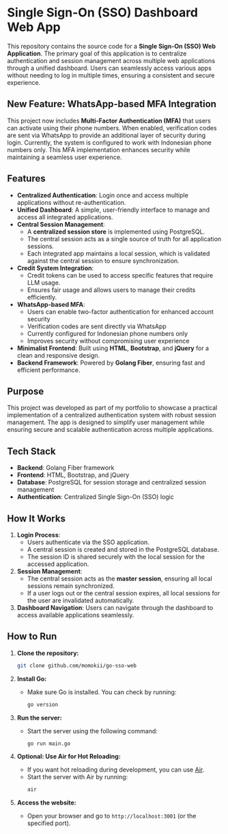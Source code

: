 # Single Sign-On (SSO) Dashboard Web App

This repository contains the source code for a **Single Sign-On (SSO) Web Application**. The primary goal of this application is to centralize authentication and session management across multiple web applications through a unified dashboard. Users can seamlessly access various apps without needing to log in multiple times, ensuring a consistent and secure experience.  

## **New Feature: WhatsApp-based MFA Integration**
This project now includes **Multi-Factor Authentication (MFA)** that users can activate using their phone numbers. When enabled, verification codes are sent via WhatsApp to provide an additional layer of security during login. Currently, the system is configured to work with Indonesian phone numbers only. This MFA implementation enhances security while maintaining a seamless user experience.

## Features  
- **Centralized Authentication**: Login once and access multiple applications without re-authentication.  
- **Unified Dashboard**: A simple, user-friendly interface to manage and access all integrated applications.  
- **Central Session Management**:  
  - A **centralized session store** is implemented using PostgreSQL.  
  - The central session acts as a single source of truth for all application sessions.  
  - Each integrated app maintains a local session, which is validated against the central session to ensure synchronization.  
- **Credit System Integration**:    
  - Credit tokens can be used to access specific features that require LLM usage.
  - Ensures fair usage and allows users to manage their credits efficiently.
- **WhatsApp-based MFA**:  
  - Users can enable two-factor authentication for enhanced account security
  - Verification codes are sent directly via WhatsApp
  - Currently configured for Indonesian phone numbers only
  - Improves security without compromising user experience
- **Minimalist Frontend**: Built using **HTML**, **Bootstrap**, and **jQuery** for a clean and responsive design.  
- **Backend Framework**: Powered by **Golang Fiber**, ensuring fast and efficient performance.  

## Purpose  
This project was developed as part of my portfolio to showcase a practical implementation of a centralized authentication system with robust session management. The app is designed to simplify user management while ensuring secure and scalable authentication across multiple applications.  

## Tech Stack  
- **Backend**: Golang Fiber framework  
- **Frontend**: HTML, Bootstrap, and jQuery  
- **Database**: PostgreSQL for session storage and centralized session management  
- **Authentication**: Centralized Single Sign-On (SSO) logic  

## How It Works  
1. **Login Process**:  
   - Users authenticate via the SSO application.  
   - A central session is created and stored in the PostgreSQL database.  
   - The session ID is shared securely with the local session for the accessed application.  
2. **Session Management**:  
   - The central session acts as the **master session**, ensuring all local sessions remain synchronized.  
   - If a user logs out or the central session expires, all local sessions for the user are invalidated automatically.  
3. **Dashboard Navigation**: Users can navigate through the dashboard to access available applications seamlessly.  

## How to Run

1. **Clone the repository:**
   ```bash
   git clone github.com/momokii/go-sso-web
   ```

2. **Install Go:**
   - Make sure Go is installed. You can check by running:
     ```bash
     go version
     ```

3. **Run the server:**
   - Start the server using the following command:
     ```bash
     go run main.go
     ```

4. **Optional: Use Air for Hot Reloading:**
   - If you want hot reloading during development, you can use [Air](https://github.com/cosmtrek/air).
   - Start the server with Air by running:
     ```bash
     air
     ```

5. **Access the website:**
   - Open your browser and go to `http://localhost:3001` (or the specified port).
